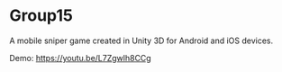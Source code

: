 # Group15
A mobile sniper game created in Unity 3D for Android and iOS devices.

Demo: https://youtu.be/L7Zgwlh8CCg
